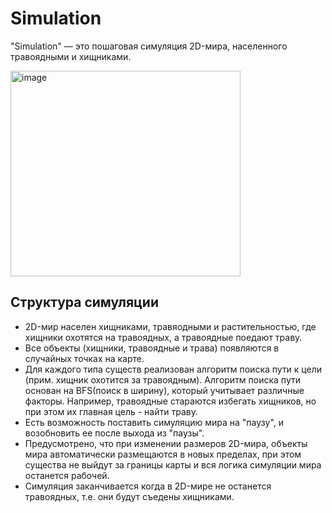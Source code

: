 # Simulation 

"Simulation" — это пошаговая симуляция 2D-мира, населенного травоядными и хищниками. 

<img width="368" height="329" alt="image" src="https://github.com/user-attachments/assets/fa30300d-db87-4063-b98d-9c7f28ee7737" />



## Структура симуляции

- 2D-мир населен хищниками, травяодными и растительностью, где хищники охотятся на травоядных, а травоядные поедают траву.
- Все объекты (хищники, травоядные и трава) появляются в случайных точках на карте. 
- Для каждого типа существ реализован алгоритм поиска пути к цели (прим. хищник охотится за травоядным). Алгоритм поиска пути основан на BFS(поиск в ширину), который учитывает различные факторы. Например, травоядные стараются избегать хищников, но при этом их главная цель - найти траву.
- Есть возможность поставить симуляцию мира на "паузу", и возобновить ее после выхода из "паузы".
- Предусмотрено, что при изменении размеров 2D-мира, объекты мира автоматически размещаются в новых пределах, при этом существа не выйдут за границы карты и вся логика симуляции мира останется рабочей.
- Симуляция заканчивается когда в 2D-мире не останется травоядных, т.е. они будут съедены хищниками.




